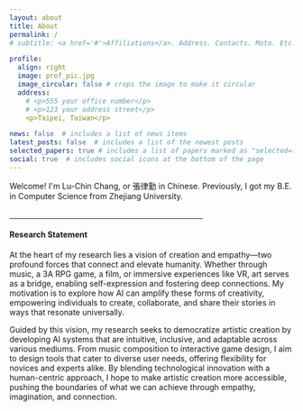 ```yaml
---
layout: about
title: About
permalink: /
# subtitle: <a href='#'>Affiliations</a>. Address. Contacts. Moto. Etc.

profile:
  align: right
  image: prof_pic.jpg
  image_circular: false # crops the image to make it circular
  address: 
    # <p>555 your office number</p>
    # <p>123 your address street</p>
    <p>Taipei, Taiwan</p>

news: false  # includes a list of news items
latest_posts: false  # includes a list of the newest posts
selected_papers: true # includes a list of papers marked as "selected={true}"
social: true  # includes social icons at the bottom of the page
---
```


<div>
Welcome! I'm Lu-Chin Chang, or 張律勤 in Chinese. Previously, I got my B.E. in Computer Science from Zhejiang University.
</div>

<br>
<hr align="left" width="68%">

<h4>Research Statement</h4> 
At the heart of my research lies a vision of creation and empathy—two profound forces that connect and elevate humanity. Whether through music, a 3A RPG game, a film, or immersive experiences like VR, art serves as a bridge, enabling self-expression and fostering deep connections. My motivation is to explore how AI can amplify these forms of creativity, empowering individuals to create, collaborate, and share their stories in ways that resonate universally.

Guided by this vision, my research seeks to democratize artistic creation by developing AI systems that are intuitive, inclusive, and adaptable across various mediums. From music composition to interactive game design, I aim to design tools that cater to diverse user needs, offering flexibility for novices and experts alike. By blending technological innovation with a human-centric approach, I hope to make artistic creation more accessible, pushing the boundaries of what we can achieve through empathy, imagination, and connection.